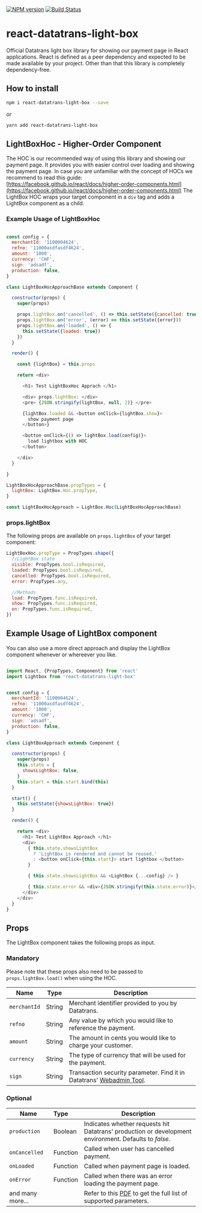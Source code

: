 [![NPM version][npm-version-image]][npm-url] [![Build Status](https://circleci.com/gh/datatrans/react-datatrans-light-box.png?circle-token=:circle-token)](https://circleci.com/gh/datatrans/react-datatrans-light-box)

# react-datatrans-light-box
Official Datatrans light box library for showing our payment page in React applications.
React is defined as a peer dependency and expected to be made available by your project. Other than that this library is completely dependency-free.



## How to install

```bash
npm i react-datatrans-light-box --save
```

or

```bash
yarn add react-datatrans-light-box
```

## LightBoxHoc - Higher-Order Component
The HOC is our recommended way of using this library and showing our payment page. It provides you with easier control over loading and showing the payment page.
In case you are unfamiliar with the concept of HOCs we recommend to read this guide:
 [https://facebook.github.io/react/docs/higher-order-components.html](https://facebook.github.io/react/docs/higher-order-components.html)
The LightBox HOC wraps your target component in a `div` tag and adds a LightBox component as a child.

### Example Usage of LightBoxHoc

```javascript

const config = {
  merchantId: '1100004624',
  refno: '11000asdfasdf4624',
  amount: '1000',
  currency: 'CHF',
  sign: 'adsadf',
  production: false,
}

class LightBoxHocApproachBase extends Component {

  constructor(props) {
    super(props)

    props.lightBox.on('cancelled', () => this.setState({cancelled: true}))
    props.lightBox.on('error', (error) => this.setState({error}))
    props.lightBox.on('loaded', () => {
      this.setState({loaded: true})
    })
  }

  render() {

    const {lightBox} = this.props

    return <div>

      <h1> Test LightBoxHoc Apprach </h1>

      <div> props.lightBox: </div>
      <pre> {JSON.stringify(lightBox, null, 2)} </pre>

      {lightBox.loaded && <button onClick={lightBox.show}>
        show payment page
      </button>}

      <button onClick={() => lightBox.load(config)}>
        load lightbox with HOC
      </button>

    </div>
  }

}

LightBoxHocApproachBase.propTypes = {
  lightBox: LightBox.Hoc.propType,
}

const LightBoxHocApproach = LightBox.Hoc(LightBoxHocApproachBase)

```

### props.lightBox
The following props are available on `props.lightBox` of your target component:

```javascript
LightBoxHoc.propType = PropTypes.shape({
  //LightBox state
  visible: PropTypes.bool.isRequired,
  loaded: PropTypes.bool.isRequired,
  cancelled: PropTypes.bool.isRequired,
  error: PropTypes.any,

  //Methods
  load: PropTypes.func.isRequired,
  show: PropTypes.func.isRequired,
  on: PropTypes.func.isRequired,
})
```


## Example Usage of LightBox component
You can also use a more direct approach and display the LightBox component whenever or whereever you like.

```javascript

import React, {PropTypes, Component} from 'react'
import Lightbox from 'react-datatrans-light-box'


const config = {
  merchantId: '1100004624',
  refno: '11000asdfasdf4624',
  amount: '1000',
  currency: 'CHF',
  sign: 'adsadf',
  production: false,
}

class LightBoxApproach extends Component {

  constructor(props) {
    super(props)
    this.state = {
      showsLightBox: false,
    }
    this.start = this.start.bind(this)
  }

  start() {
    this.setState({showsLightBox: true})
  }

  render() {

    return <div>
      <h1> Test LightBox Approach </h1>
      <div>
        { this.state.showsLightBox
          ? 'LightBox is rendered and cannot be reused.'
          : <button onClick={this.start}> start lightbox </button>
        }

        { this.state.showsLightBox && <LightBox {...config} /> }

        { this.state.error && <div>{JSON.stringify(this.state.error)}</div> }
      </div>
    </div>
  }
}

```

## Props

The LightBox component takes the following props as input.

### Mandatory
Please note that these props also need to be passed to `props.lightBox.load()` when using the HOC.

Name | Type | Description
-----|------|-----|
`merchantId` | String | Merchant identifier provided to you by Datatrans.
`refno` | String | Any value by which you would like to reference the payment.|
`amount` | String |The amount in cents you would like to charge your customer.|
`currency` | String | The type of currency that will be used for the payment.|
`sign` | String | Transaction security parameter. Find it in Datatrans' [Webadmin Tool](https://payment.datatrans.biz/). |



### Optional
|Name  | Type   |Description |
|----- |:------ |------------|
|`production` | Boolean | Indicates whether requests hit Datatrans' production or development environment. Defaults to *false*.|
|`onCancelled` | Function | Called when user has cancelled payment.|
|`onLoaded` | Function | Called when payment page is loaded.|
|`onError` | Function | Called when there was an error loading the payment page.|
|and many more... | | Refer to this [PDF](https://pilot.datatrans.biz/showcase/doc/Technical_Implementation_Guide.pdf) to get the full list of supported parameters.|


[npm-url]: https://npmjs.com/package/react-datatrans-light-box
[npm-version-image]: https://img.shields.io/npm/v/react-datatrans-light-box.svg?style=flat-square
